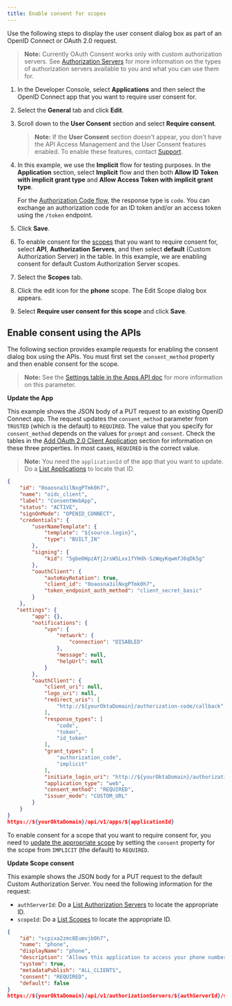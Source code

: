 ```yaml
---
title: Enable consent for scopes
---
```

Use the following steps to display the user consent dialog box as part of an OpenID Connect or OAuth 2.0 request.

> **Note:** Currently OAuth Consent works only with custom authorization servers. See [Authorization Servers](/docs/concepts/auth-servers/) for more information on the types of authorization servers available to you and what you can use them for.

1. In the Developer Console, select **Applications** and then select the OpenID Connect app that you want to require user consent for.

2. Select the **General** tab and click **Edit**.

3. Scroll down to the **User Consent** section and select **Require consent**.

    > **Note:** If the **User Consent** section doesn't appear, you don't have the API Access Management and the User Consent features enabled. To enable these features, contact [Support](https://support.okta.com/help/open_case?_).

4. In this example, we use the **Implicit** flow for testing purposes. In the **Application** section, select **Implicit** flow and then both **Allow ID Token with implicit grant type** and **Allow Access Token with implicit grant type**.

    For the [Authorization Code flow](/docs/concepts/oauth-openid/#authorization-code-flow), the response type is `code`. You can exchange an authorization code for an ID token and/or an access token using the `/token` endpoint.

5. Click **Save**.

6. To enable consent for the [scopes](/docs/reference/api/authorization-servers/#create-a-scope) that you want to require consent for, select **API**, **Authorization Servers**, and then select **default** (Custom Authorization Server) in the table. In this example, we are enabling consent for default Custom Authorization Server scopes.

7. Select the **Scopes** tab.

8. Click the edit icon for the **phone** scope. The Edit Scope dialog box appears.

9. Select **Require user consent for this scope** and click **Save**.

## Enable consent using the APIs

The following section provides example requests for enabling the consent dialog box using the APIs. You must first set the `consent_method` property and then enable consent for the scope.

> **Note:** See the [Settings table in the Apps API doc](/docs/reference/api/apps/#settings-8) for more information on this parameter.

**Update the App**

This example shows the JSON body of a PUT request to an existing OpenID Connect app. The request updates the `consent_method` parameter from `TRUSTED` (which is the default) to `REQUIRED`. The value that you specify for `consent_method` depends on the values for `prompt` and `consent`. Check the tables in the [Add OAuth 2.0 Client Application](/docs/reference/api/apps/#add-oauth-2-0-client-application) section for information on these three properties. In most cases, `REQUIRED` is the correct value.

> **Note:** You need the `applicationId` of the app that you want to update. Do a [List Applications](/docs/reference/api/apps/#list-applications-with-defaults) to locate that ID.

```JSON
{
    "id": "0oaosna3ilNxgPTmk0h7",
    "name": "oidc_client",
    "label": "ConsentWebApp",
    "status": "ACTIVE",
    "signOnMode": "OPENID_CONNECT",
    "credentials": {
        "userNameTemplate": {
            "template": "${source.login}",
            "type": "BUILT_IN"
        },
        "signing": {
            "kid": "5gbe0HpzAYj2rsWSLxx1fYHdh-SzWqyKqwmfJ6qDk5g"
        },
        "oauthClient": {
            "autoKeyRotation": true,
            "client_id": "0oaosna3ilNxgPTmk0h7",
            "token_endpoint_auth_method": "client_secret_basic"
        }
    },
   "settings": {
        "app": {},
        "notifications": {
            "vpn": {
                "network": {
                    "connection": "DISABLED"
                },
                "message": null,
                "helpUrl": null
            }
        },
        "oauthClient": {
            "client_uri": null,
            "logo_uri": null,
            "redirect_uris": [
                "http://${yourOktaDomain}/authorization-code/callback"
            ],
            "response_types": [
                "code",
                "token",
                "id_token"
            ],
            "grant_types": [
                "authorization_code",
                "implicit"
            ],
            "initiate_login_uri": "http://${yourOktaDomain}/authorization-code/callback",
            "application_type": "web",
            "consent_method": "REQUIRED",
            "issuer_mode": "CUSTOM_URL"
        }
    }
}
https://${yourOktaDomain}/api/v1/apps/${applicationId}
```

To enable consent for a scope that you want to require consent for, you need to [update the appropriate scope](/docs/reference/api/authorization-servers/#update-a-scope) by setting the `consent` property for the scope from `IMPLICIT` (the default) to `REQUIRED`.

**Update Scope consent**

This example shows the JSON body for a PUT request to the default Custom Authorization Server. You need the following information for the request:

* `authServerId`: Do a [List Authorization Servers](/docs/reference/api/authorization-servers/#list-authorization-servers) to locate the appropriate ID.
* `scopeId`: Do a [List Scopes](/docs/reference/api/authorization-servers/#get-all-scopes) to locate the appropriate ID.

```JSON
{
    "id": "scpixa2zmc8Eumvjb0h7",
    "name": "phone",
    "displayName": "phone",
    "description": "Allows this application to access your phone number.",
    "system": true,
    "metadataPublish": "ALL_CLIENTS",
    "consent": "REQUIRED",
    "default": false
}
https://${yourOktaDomain}/api/v1/authorizationServers/${authServerId}/scopes/${scopeId}
```

<NextSectionLink/>

